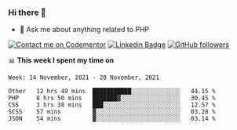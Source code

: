 ### Hi there 👋

<!--
**mustafaculban/mustafaculban** is a ✨ _special_ ✨ repository because its `README.md` (this file) appears on your GitHub profile.

Here are some ideas to get you started:

- 🌱 I’m currently learning ...
- 👯 I’m looking to collaborate on ...
- 🤔 I’m looking for help with ...
- 📫 How to reach me: ...
- 😄 Pronouns: ...
- ⚡ Fun fact: ...

-->
- 💬 Ask me about anything related to PHP

[![Contact me on Codementor](https://www.codementor.io/m-badges/karamusluk/book-session.svg)](https://www.codementor.io/@karamusluk?refer=badge)
[![Linkedin Badge](https://img.shields.io/badge/-Mustafa%20Culban-blue?style=social&logo=Linkedin&logoColor=blue&link=https://www.linkedin.com/in/mustafaculban/)](https://www.linkedin.com/in/mustafaculban/) 
[![GitHub followers](https://img.shields.io/github/followers/karamusluk?label=Follow&style=social)](https://github.com/karamusluk/?tab=follow)


📊 **This week I spent my time on**
<!--START_SECTION:waka-->
```text
Week: 14 November, 2021 - 20 November, 2021

Other   12 hrs 49 mins  ███████████░░░░░░░░░░░░░░   44.15 % 
PHP     8 hrs 50 mins   ███████▓░░░░░░░░░░░░░░░░░   30.45 % 
CSS     3 hrs 38 mins   ███░░░░░░░░░░░░░░░░░░░░░░   12.57 % 
SCSS    57 mins         ▓░░░░░░░░░░░░░░░░░░░░░░░░   03.28 % 
JSON    54 mins         ▓░░░░░░░░░░░░░░░░░░░░░░░░   03.14 % 
```
<!--END_SECTION:waka-->

